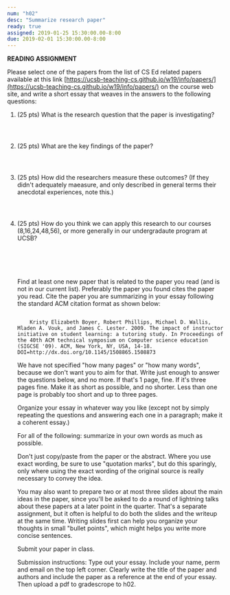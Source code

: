 ```yaml
---
num: "h02"
desc: "Summarize research paper"
ready: true 
assigned: 2019-01-25 15:30:00.00-8:00
due: 2019-02-01 15:30:00.00-8:00
---
```


<b>READING ASSIGNMENT</b>

Please select one of the papers from the list of CS Ed related papers available at this link [https://ucsb-teaching-cs.github.io/w19/info/papers/](https://ucsb-teaching-cs.github.io/w19/info/papers/) on the course web site,
and write a short essay that weaves in the answers to the following questions:  

<ol>

<li style="padding-bottom:4em;">(25 pts) What is the research question that the paper is investigating?  
 </li>

<li style="padding-bottom:4em;">(25 pts) What are the key findings of the paper?
</li>

<li style="padding-bottom:4em;">(25 pts) How did the researchers measure these outcomes? (If they didn't 
adequately maeasure, and only described in general terms their anecdotal experiences, note this.)
</li>

<li style="padding-bottom:5em;">(25 pts) How do you think we can apply this research to our courses (8,16,24,48,56),
  or more generally in our undergradaute program at UCSB?
</li>

Find at least one new paper that is related to the paper you read (and is not in our current list). Preferably the paper you found cites the paper you read. Cite the paper you are summarizing in your essay following the standard ACM citation format as shown below:

<p>

<code>
	Kristy Elizabeth Boyer, Robert Phillips, Michael D. Wallis, Mladen A. Vouk, and James C. Lester. 2009. The impact of instructor initiative on student learning: a tutoring study. In Proceedings of the 40th ACM technical symposium on Computer science education (SIGCSE '09). ACM, New York, NY, USA, 14-18. DOI=http://dx.doi.org/10.1145/1508865.1508873
</code>

</p>

We have not specified "how many pages" or "how many words", because we don't want you to 
aim for that.   Write just enough to answer the questions below, and no more.   If that's 1 page, fine.  If it's three pages fine.   Make it as short as possible, and no shorter.   Less than one page is probably too short and up to three pages. 

Organize your essay in whatever way you like (except not by simply repeating the questions and answering each one in a paragraph; make it a coherent essay.)

For all of the following: summarize in your own words as much as possible.

Don't just copy/paste from the paper or the abstract.  Where you use exact wording, be sure to use "quotation marks", but do this sparingly, only where using the exact wording of the original source is really necessary to convey the idea.

You may also want to prepare two or at most three slides about the main ideas in the paper, since you'll be
asked to do a round of lightning talks about these papers at a later point in the quarter.  That's a separate
assignment, but it often is helpful to do both the slides and the writeup at the same time.  Writing slides
first can help you organize your thoughts in small "bullet points", which might helps you write more concise sentences.

Submit your paper in class.


<div class="pagebreak">
</div>


Submission instructions: Type out your essay. Include your name, perm and email on the top left corner. Clearly write the title of the paper and authors and include the paper as a reference at the end of your essay. Then upload a pdf to gradescrope to h02.
</ol>
